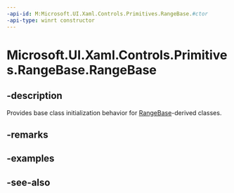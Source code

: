 ```yaml
---
-api-id: M:Microsoft.UI.Xaml.Controls.Primitives.RangeBase.#ctor
-api-type: winrt constructor
---
```


<!-- Method syntax
protected RangeBase()
-->

# Microsoft.UI.Xaml.Controls.Primitives.RangeBase.RangeBase

## -description
Provides base class initialization behavior for [RangeBase](rangebase.md)-derived classes.

## -remarks

## -examples

## -see-also
